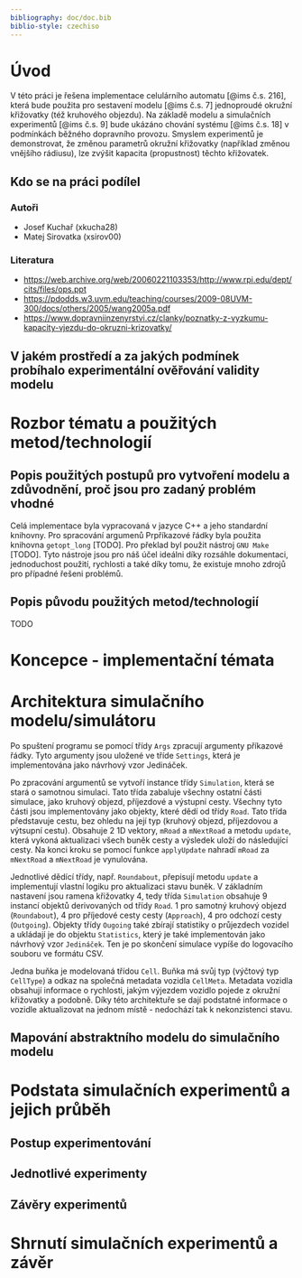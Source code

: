 ```yaml
---
bibliography: doc/doc.bib
biblio-style: czechiso
---
```


# Úvod

V této práci je řešena implementace celulárního automatu [@ims č.s. 216], která bude použita pro sestavení modelu [@ims č.s. 7] jednoproudé okružní křižovatky (též kruhového objezdu).
Na základě modelu a simulačních experimentů [@ims č.s. 9] bude ukázáno chování systému [@ims č.s. 18] v podmínkách běžného dopravního provozu.
Smyslem experimentů je demonstrovat, že změnou parametrů okružní křižovatky (například změnou vnějšího rádiusu), lze zvýšit kapacita (propustnost) těchto křižovatek.

## Kdo se na práci podílel

### Autoři

- Josef Kuchař (xkucha28)
- Matej Sirovatka (xsirov00)

### Literatura

- https://web.archive.org/web/20060221103353/http://www.rpi.edu/dept/cits/files/ops.ppt
- https://pdodds.w3.uvm.edu/teaching/courses/2009-08UVM-300/docs/others/2005/wang2005a.pdf
- https://www.dopravniinzenyrstvi.cz/clanky/poznatky-z-vyzkumu-kapacity-vjezdu-do-okruzni-krizovatky/

## V jakém prostředí a za jakých podmínek probíhalo experimentální ověřování validity modelu

# Rozbor tématu a použitých metod/technologií

## Popis použitých postupů pro vytvoření modelu a zdůvodnění, proč jsou pro zadaný problém vhodné

Celá implementace byla vypracovaná v jazyce C++ a jeho standardní knihovny. Pro spracování argumenů Prpříkazové řádky byla použita knihovna `getopt_long` [TODO].
Pro překlad byl použit nástroj `GNU Make` [TODO]. Tyto nástroje jsou pro náš účel ideálni díky rozsáhle dokumentaci, jednoduchost použití, rychlosti a také díky tomu, že existuje mnoho zdrojů pro případné řešeni problémů.

## Popis původu použitých metod/technologií

TODO

# Koncepce - implementační témata

# Architektura simulačního modelu/simulátoru

Po spuštení programu se pomocí třídy `Args` zpracují argumenty příkazové řádky. Tyto argumenty jsou uložené ve tříde `Settings`, která je implementována jako návrhový vzor Jedináček.

Po zpracování argumentů se vytvoří instance třídy `Simulation`, která se stará o samotnou simulaci. Tato třída zabaluje všechny ostatní části simulace, jako kruhový objezd, příjezdové a výstupní cesty. Všechny tyto části jsou implementovány jako objekty, které dědí od třídy `Road`. Tato třída představuje cestu, bez ohledu na její typ (kruhový objezd, příjezdovou a výtsupní cestu). Obsahuje 2 1D vektory, `mRoad` a `mNextRoad` a metodu `update`, která vykoná aktualizaci všech buněk cesty a výsledek uloží do následující cesty. Na konci kroku se pomocí funkce `applyUpdate` nahradí `mRoad` za `mNextRoad` a `mNextRoad` je vynulována.

Jednotlivé dědící třídy, např. `Roundabout`, přepisují metodu `update` a implementují vlastní logiku pro aktualizaci stavu buněk. V základním nastavení jsou ramena křižovatky 4, tedy třída `Simulation` obsahuje 9 instancí objektů derivovaných od třídy `Road`.
1 pro samotný kruhový objezd (`Roundabout`), 4 pro příjedové cesty cesty (`Approach`), 4 pro odchozí cesty (`Outgoing`). Objekty třídy `Ougoing` také zbírají statistiky o průjezdech vozidel a ukládají je do objektu `Statistics`, který je také implementován jako návrhový vzor `Jedináček`.
Ten je po skončení simulace vypíše do logovacího souboru ve formátu CSV.

Jedna buňka je modelovaná třídou `Cell`. Buňka má svůj typ (výčtový typ `CellType`) a odkaz na společná metadata vozidla `CellMeta`. Metadata vozidla obsahují informace o rychlosti, jakým výjezdem vozidlo pojede z okružní křižovatky a podobně. Díky této architektuře se dají podstatné informace o vozidle aktualizovat na jednom místě - nedochází tak k nekonzistenci stavu.

## Mapování abstraktního modelu do simulačního modelu

# Podstata simulačních experimentů a jejich průběh

## Postup experimentování

## Jednotlivé experimenty

## Závěry experimentů

# Shrnutí simulačních experimentů a závěr
